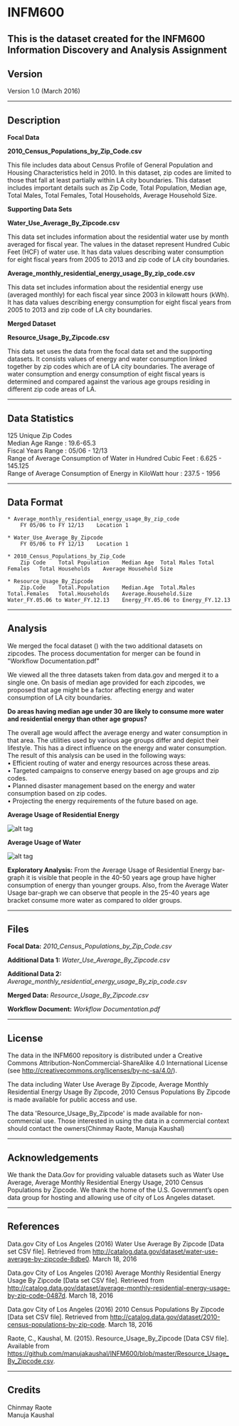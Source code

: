 # INFM600
This is the  dataset created for the INFM600 Information Discovery and Analysis Assignment
-------
Version
-------

Version 1.0 (March 2016)

-----------
Description
-----------

**Focal Data** 

**2010_Census_Populations_by_Zip_Code.csv**

This file includes data about Census Profile of General Population and Housing Characteristics held in 2010. In this dataset, zip codes are limited to those that fall at least partially within LA city boundaries. This dataset includes important details such as Zip Code, Total Population, Median age, Total Males, Total Females, Total Households, Average Household Size.

**Supporting Data Sets**

**Water_Use_Average_By_Zipcode.csv**

This data set includes information about the residential water use by month averaged for fiscal year. The values in the dataset represent Hundred Cubic Feet (HCF) of water use. It has data values describing water consumption for eight fiscal years from 2005 to 2013 and zip code of LA city boundaries.

**Average_monthly_residential_energy_usage_By_zip_code.csv**

This data set includes information about the residential energy use (averaged monthly) for each fiscal year since 2003 in kilowatt hours (kWh). It has data values describing energy consumption for eight fiscal years from 2005 to 2013 and zip code of LA city boundaries.

**Merged Dataset**

**Resource_Usage_By_Zipcode.csv**

This data set uses the data from the focal data set and the supporting datasets. It consists values of energy and water consumption linked together by zip codes which are of LA city boundaries. The average of water consumption and energy consumption of eight fiscal years is determined and compared against the various age groups residing in different zip code areas of LA.

-----------------
Data Statistics
-----------------
 125 Unique Zip Codes
 </br>Median Age Range : 19.6-65.3
 </br>Fiscal Years Range : 05/06 - 12/13
 </br>Range of Average Consumption of Water in Hundred Cubic Feet : 6.625 - 145.125
 </br>Range of Average Consumption of Energy in KiloWatt hour : 237.5 - 1956
 
 
------------
Data Format
------------

	* Average_monthly_residential_energy_usage_By_zip_code
		FY 05/06 to FY 12/13	Location 1
	
	* Water_Use_Average_By_Zipcode
		FY 05/06 to FY 12/13	Location 1
	
 	* 2010_Census_Populations_by_Zip_Code
		Zip Code	Total Population	Median Age	Total Males	Total Females	Total Households	Average Household Size

	* Resource_Usage_By_Zipcode
		Zip.Code	Total.Population	Median.Age	Total.Males	Total.Females	Total.Households	Average.Household.Size	Water_FY.05.06 to Water_FY.12.13	Energy_FY.05.06	to Energy_FY.12.13

---------------
Analysis
---------------
We merged the focal dataset () with the two additional datasets on zipcodes. The process documentation for merger can be found in "Workflow Documentation.pdf"

We viewed all the three datasets taken from data.gov and merged it to a single one.
On basis of median age provided for each zipcodes, we proposed that age might be a factor affecting energy and water consumption of LA city boundaries. 

**Do areas having median age under 30 are likely to consume more water and residential energy than other age gropus?**

The overall age would affect the average energy and water consumption in that area. The utilities used by various age groups differ and depict their lifestyle. This has a direct influence on the energy and water consumption. 
The result of this analysis can be used in the following ways:</br>
• Efficient routing of water and energy resources across these areas. </br>
• Targeted campaigns to conserve energy based on age groups and zip codes. </br>
• Planned disaster management based on the energy and water consumption based on zip codes. </br>
• Projecting the energy requirements of the future based on age.</br>

**Average Usage of Residential Energy**

![alt tag](https://github.com/manujakaushal/INFM600/blob/master/Average_Energy_Usage.jpg)

**Average Usage of Water**

![alt tag](https://github.com/manujakaushal/INFM600/blob/master/Average_Water_Usage.jpg)

**Exploratory Analysis:** From the Average Usage of Residential Energy bar-graph it is visible that people in the 40-50 years age group have higher consumption of energy than younger groups. Also, from the Average Water Usage bar-graph we can observe that people in the 25-40 years age bracket consume more water as compared to older groups. 

-----
Files
-----

**Focal Data:** *2010_Census_Populations_by_Zip_Code.csv*

**Additional Data 1:** *Water_Use_Average_By_Zipcode.csv*

**Additional Data 2:** *Average_monthly_residential_energy_usage_By_zip_code.csv*

**Merged Data:**       *Resource_Usage_By_Zipcode.csv*

**Workflow Document:** *Workflow Documentation.pdf*

------- 
License
-------

The data in the INFM600 repository is distributed under a Creative Commons 
Attribution-NonCommercial-ShareAlike 4.0 International License (see 
http://creativecommons.org/licenses/by-nc-sa/4.0/).

The data including Water Use Average By Zipcode, Average Monthly Residential Energy Usage By Zipcode, 2010 Census Populations By Zipcode is made available for public access and use. 

The data 'Resource_Usage_By_Zipcode' is made available for non-commercial use. Those interested in using the data in a commercial context should contact the owners(Chinmay Raote, Manuja Kaushal)

----------------
Acknowledgements
----------------

   We thank the Data.Gov for providing valuable datasets such as Water Use Average, Average Monthly Residential Energy Usage, 2010 Census Populations by Zipcode. We thank the home of the U.S. Government’s open data group for hosting and allowing use of city of Los Angeles dataset.

----------
References
----------

Data.gov City of Los Angeles (2016) Water Use Average By Zipcode [Data set CSV file]. Retrieved from http://catalog.data.gov/dataset/water-use-average-by-zipcode-8dbe0. March 18, 2016

Data.gov City of Los Angeles (2016) Average Monthly Residential Energy Usage By Zipcode [Data set CSV file]. Retrieved from http://catalog.data.gov/dataset/average-monthly-residential-energy-usage-by-zip-code-0487d. March 18, 2016

Data.gov City of Los Angeles (2016) 2010 Census Populations By Zipcode [Data set CSV file]. Retrieved from http://catalog.data.gov/dataset/2010-census-populations-by-zip-code. March 18, 2016

Raote, C., Kaushal, M. (2015). Resource_Usage_By_Zipcode [Data CSV file]. Available from https://github.com/manujakaushal/INFM600/blob/master/Resource_Usage_By_Zipcode.csv.

-------
Credits
-------

Chinmay Raote
</br>Manuja Kaushal
